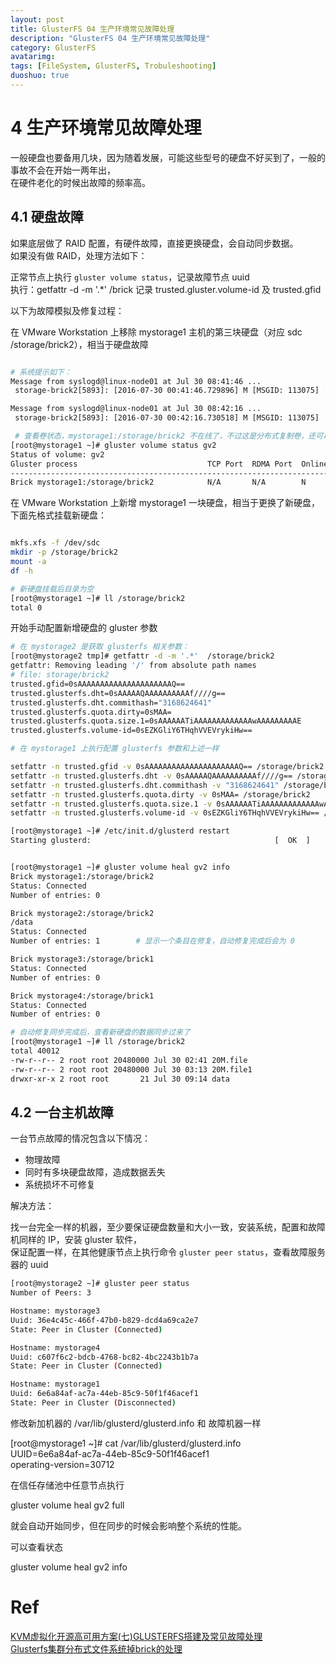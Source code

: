 ```yaml
---
layout: post
title: GlusterFS 04 生产环境常见故障处理
description: "GlusterFS 04 生产环境常见故障处理"
category: GlusterFS
avatarimg:
tags: [FileSystem, GlusterFS, Trobuleshooting]
duoshuo: true
---
```


# 4 生产环境常见故障处理

>
一般硬盘也要备用几块，因为随着发展，可能这些型号的硬盘不好买到了，一般的事故不会在开始一两年出，  
在硬件老化的时候出故障的频率高。

## 4.1 硬盘故障

如果底层做了 RAID 配置，有硬件故障，直接更换硬盘，会自动同步数据。  
如果没有做 RAID，处理方法如下：

正常节点上执行 `gluster volume status`，记录故障节点 uuid  
执行：getfattr -d -m '.*' /brick
记录 trusted.gluster.volume-id 及 trusted.gfid

以下为故障模拟及修复过程：

在 VMware Workstation 上移除 mystorage1 主机的第三块硬盘（对应 sdc /storage/brick2），相当于硬盘故障

```bash

# 系统提示如下：
Message from syslogd@linux-node01 at Jul 30 08:41:46 ...
 storage-brick2[5893]: [2016-07-30 00:41:46.729896] M [MSGID: 113075] [posix-helpers.c:1844:posix_health_check_thread_proc] 0-gv2-posix: health-check failed, going down

Message from syslogd@linux-node01 at Jul 30 08:42:16 ...
 storage-brick2[5893]: [2016-07-30 00:42:16.730518] M [MSGID: 113075] [posix-helpers.c:1850:posix_health_check_thread_proc] 0-gv2-posix: still alive! -> SIGTERM

 # 查看卷状态，mystorage1:/storage/brick2 不在线了，不过这是分布式复制卷，还可以访问另外 brick 上的数据
[root@mystorage1 ~]# gluster volume status gv2 
Status of volume: gv2
Gluster process                             TCP Port  RDMA Port  Online  Pid
------------------------------------------------------------------------------
Brick mystorage1:/storage/brick2            N/A       N/A        N       N/A  

```    

在 VMware Workstation 上新增 mystorage1 一块硬盘，相当于更换了新硬盘，下面先格式挂载新硬盘：

```bash

mkfs.xfs -f /dev/sdc
mkdir -p /storage/brick2
mount -a
df -h

# 新硬盘挂载后目录为空
[root@mystorage1 ~]# ll /storage/brick2
total 0

```    

开始手动配置新增硬盘的 gluster 参数

```bash
# 在 mystorage2 是获取 glusterfs 相关参数：
[root@mystorage2 tmp]# getfattr -d -m '.*'  /storage/brick2
getfattr: Removing leading '/' from absolute path names
# file: storage/brick2
trusted.gfid=0sAAAAAAAAAAAAAAAAAAAAAQ==
trusted.glusterfs.dht=0sAAAAAQAAAAAAAAAAf////g==
trusted.glusterfs.dht.commithash="3168624641"
trusted.glusterfs.quota.dirty=0sMAA=
trusted.glusterfs.quota.size.1=0sAAAAAATiAAAAAAAAAAAAAwAAAAAAAAAE
trusted.glusterfs.volume-id=0sEZKGliY6THqhVVEVrykiHw==

# 在 mystorage1 上执行配置 glusterfs 参数和上述一样

setfattr -n trusted.gfid -v 0sAAAAAAAAAAAAAAAAAAAAAQ== /storage/brick2
setfattr -n trusted.glusterfs.dht -v 0sAAAAAQAAAAAAAAAAf////g== /storage/brick2
setfattr -n trusted.glusterfs.dht.commithash -v "3168624641" /storage/brick2
setfattr -n trusted.glusterfs.quota.dirty -v 0sMAA= /storage/brick2
setfattr -n trusted.glusterfs.quota.size.1 -v 0sAAAAAATiAAAAAAAAAAAAAwAAAAAAAAAE /storage/brick2
setfattr -n trusted.glusterfs.volume-id -v 0sEZKGliY6THqhVVEVrykiHw== /storage/brick2

[root@mystorage1 ~]# /etc/init.d/glusterd restart
Starting glusterd:                                         [  OK  ]


[root@mystorage1 ~]# gluster volume heal gv2 info
Brick mystorage1:/storage/brick2
Status: Connected
Number of entries: 0

Brick mystorage2:/storage/brick2
/data 
Status: Connected
Number of entries: 1		# 显示一个条目在修复，自动修复完成后会为 0

Brick mystorage3:/storage/brick1
Status: Connected
Number of entries: 0

Brick mystorage4:/storage/brick1
Status: Connected
Number of entries: 0

# 自动修复同步完成后，查看新硬盘的数据同步过来了
[root@mystorage1 ~]# ll /storage/brick2
total 40012
-rw-r--r-- 2 root root 20480000 Jul 30 02:41 20M.file
-rw-r--r-- 2 root root 20480000 Jul 30 03:13 20M.file1
drwxr-xr-x 2 root root       21 Jul 30 09:14 data
```    

## 4.2 一台主机故障

一台节点故障的情况包含以下情况：

* 物理故障
* 同时有多块硬盘故障，造成数据丢失
* 系统损坏不可修复

解决方法：
  
找一台完全一样的机器，至少要保证硬盘数量和大小一致，安装系统，配置和故障机同样的 IP，安装 gluster 软件，  
保证配置一样，在其他健康节点上执行命令 `gluster peer status`，查看故障服务器的 uuid

```bash
[root@mystorage2 ~]# gluster peer status
Number of Peers: 3

Hostname: mystorage3
Uuid: 36e4c45c-466f-47b0-b829-dcd4a69ca2e7
State: Peer in Cluster (Connected)

Hostname: mystorage4
Uuid: c607f6c2-bdcb-4768-bc82-4bc2243b1b7a
State: Peer in Cluster (Connected)

Hostname: mystorage1
Uuid: 6e6a84af-ac7a-44eb-85c9-50f1f46acef1
State: Peer in Cluster (Disconnected)
```    
修改新加机器的 /var/lib/glusterd/glusterd.info 和 故障机器一样

>
[root@mystorage1 ~]# cat /var/lib/glusterd/glusterd.info  
UUID=6e6a84af-ac7a-44eb-85c9-50f1f46acef1  
operating-version=30712  

在信任存储池中任意节点执行

>
gluster volume heal gv2 full

就会自动开始同步，但在同步的时候会影响整个系统的性能。

可以查看状态

>
gluster volume heal gv2 info


# Ref
[KVM虚拟化开源高可用方案(七)GLUSTERFS搭建及常见故障处理](http://udn.yyuap.com/thread-67733-1-1.html)  
[Glusterfs集群分布式文件系统掉brick的处理](http://www.sklinux.com/1435)  
